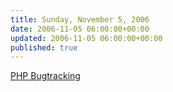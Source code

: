 ```yaml
---
title: Sunday, November 5, 2006
date: 2006-11-05 06:00:00+00:00
updated: 2006-11-05 06:00:00+00:00
published: true
---
```


[PHP Bugtracking](/php-bugtracking/)

